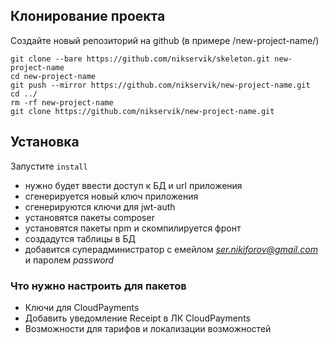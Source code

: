 
## Клонирование проекта

Создайте новый репозиторий на github (в примере /new-project-name/)
```
git clone --bare https://github.com/nikservik/skeleton.git new-project-name
cd new-project-name
git push --mirror https://github.com/nikservik/new-project-name.git
cd ../
rm -rf new-project-name
git clone https://github.com/nikservik/new-project-name.git
```

## Установка

Запустите `install`
* нужно будет ввести доступ к БД и url приложения
* сгенерируется новый ключ приложения
* сгенерируются ключи для jwt-auth
* установятся пакеты composer
* установятся пакеты npm и скомпилируется фронт
* создадутся таблицы в БД
* добавится суперадминистратор с емейлом *ser.nikiforov@gmail.com* и паролем *password*

### Что нужно настроить для пакетов
* Ключи для CloudPayments
* Добавить уведомление Receipt в ЛК CloudPayments
* Возможности для тарифов и локализации возможностей




